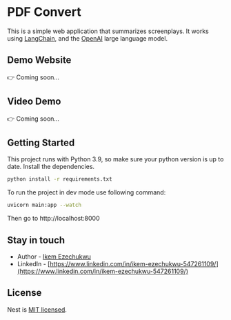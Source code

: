 # PDF Convert
This is a simple web application that summarizes screenplays.
It works using [LangChain](https://python.langchain.com/en/latest/index.html), and the [OpenAI](https://openai.com/) large language model.

## Demo Website
:point_right: Coming soon...

## Video Demo
:point_right: Coming soon...

## Getting Started
This project runs with Python 3.9, so make sure your python version is up to date.
Install the dependencies.

```bash
python install -r requirements.txt
```

To run the project in dev mode use  following command:

```bash
uvicorn main:app --watch
```

Then go to http://localhost:8000

## Stay in touch

- Author - [Ikem Ezechukwu](ikem.ezechukwu@outlook.com)
- LinkedIn - [https://www.linkedin.com/in/ikem-ezechukwu-547261109/](https://www.linkedin.com/in/ikem-ezechukwu-547261109/)


## License

Nest is [MIT licensed](LICENSE).